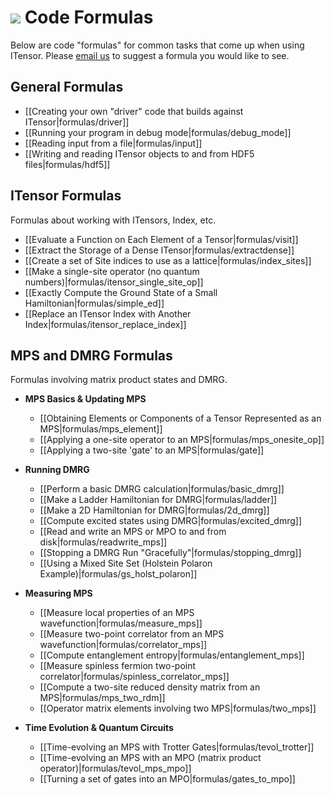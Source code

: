 # <img src="docs/VERSION/formulas/icon.png" class="largeicon">  Code Formulas #

Below are code "formulas" for common tasks that come up when using ITensor. 
Please <a href="/about.html">email us</a> to suggest a formula you would
like to see.

## General Formulas 

* [[Creating your own "driver" code that builds against ITensor|formulas/driver]]
* [[Running your program in debug mode|formulas/debug_mode]]
* [[Reading input from a file|formulas/input]]
* [[Writing and reading ITensor objects to and from HDF5 files|formulas/hdf5]]

## ITensor Formulas
Formulas about working with ITensors, Index, etc.

* [[Evaluate a Function on Each Element of a Tensor|formulas/visit]]
* [[Extract the Storage of a Dense ITensor|formulas/extractdense]]
* [[Create a set of Site indices to use as a lattice|formulas/index_sites]]
* [[Make a single-site operator (no quantum numbers)|formulas/itensor_single_site_op]]
* [[Exactly Compute the Ground State of a Small Hamiltonian|formulas/simple_ed]]
* [[Replace an ITensor Index with Another Index|formulas/itensor_replace_index]]

## MPS and DMRG Formulas
Formulas involving matrix product states and DMRG.

* **MPS Basics & Updating MPS**
    - [[Obtaining Elements or Components of a Tensor Represented as an MPS|formulas/mps_element]]
    - [[Applying a one-site operator to an MPS|formulas/mps_onesite_op]]
    - [[Applying a two-site 'gate' to an MPS|formulas/gate]]

* **Running DMRG**
    - [[Perform a basic DMRG calculation|formulas/basic_dmrg]]
    - [[Make a Ladder Hamiltonian for DMRG|formulas/ladder]]
    - [[Make a 2D Hamiltonian for DMRG|formulas/2d_dmrg]]
    - [[Compute excited states using DMRG|formulas/excited_dmrg]]
    - [[Read and write an MPS or MPO to and from disk|formulas/readwrite_mps]]
    - [[Stopping a DMRG Run "Gracefully"|formulas/stopping_dmrg]]
    - [[Using a Mixed Site Set (Holstein Polaron Example)|formulas/gs_holst_polaron]]

* **Measuring MPS**
    - [[Measure local properties of an MPS wavefunction|formulas/measure_mps]]
    - [[Measure two-point correlator from an MPS wavefunction|formulas/correlator_mps]]
    - [[Compute entanglement entropy|formulas/entanglement_mps]]
    - [[Measure spinless fermion two-point correlator|formulas/spinless_correlator_mps]]
    - [[Compute a two-site reduced density matrix from an MPS|formulas/mps_two_rdm]]
    - [[Operator matrix elements involving two MPS|formulas/two_mps]]

* **Time Evolution & Quantum Circuits**
    - [[Time-evolving an MPS with Trotter Gates|formulas/tevol_trotter]]
    - [[Time-evolving an MPS with an MPO (matrix product operator)|formulas/tevol_mps_mpo]]
    - [[Turning a set of gates into an MPO|formulas/gates_to_mpo]]

